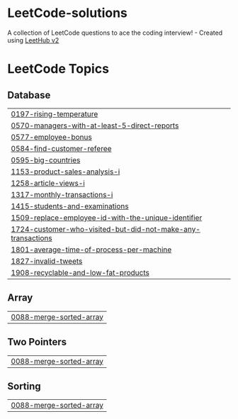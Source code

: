 # LeetCode-solutions
A collection of LeetCode questions to ace the coding interview! - Created using [LeetHub v2](https://github.com/arunbhardwaj/LeetHub-2.0)

<!---LeetCode Topics Start-->
# LeetCode Topics
## Database
|  |
| ------- |
| [0197-rising-temperature](https://github.com/HumerousFi/LeetCode-solutions/tree/master/0197-rising-temperature) |
| [0570-managers-with-at-least-5-direct-reports](https://github.com/HumerousFi/LeetCode-solutions/tree/master/0570-managers-with-at-least-5-direct-reports) |
| [0577-employee-bonus](https://github.com/HumerousFi/LeetCode-solutions/tree/master/0577-employee-bonus) |
| [0584-find-customer-referee](https://github.com/HumerousFi/LeetCode-solutions/tree/master/0584-find-customer-referee) |
| [0595-big-countries](https://github.com/HumerousFi/LeetCode-solutions/tree/master/0595-big-countries) |
| [1153-product-sales-analysis-i](https://github.com/HumerousFi/LeetCode-solutions/tree/master/1153-product-sales-analysis-i) |
| [1258-article-views-i](https://github.com/HumerousFi/LeetCode-solutions/tree/master/1258-article-views-i) |
| [1317-monthly-transactions-i](https://github.com/HumerousFi/LeetCode-solutions/tree/master/1317-monthly-transactions-i) |
| [1415-students-and-examinations](https://github.com/HumerousFi/LeetCode-solutions/tree/master/1415-students-and-examinations) |
| [1509-replace-employee-id-with-the-unique-identifier](https://github.com/HumerousFi/LeetCode-solutions/tree/master/1509-replace-employee-id-with-the-unique-identifier) |
| [1724-customer-who-visited-but-did-not-make-any-transactions](https://github.com/HumerousFi/LeetCode-solutions/tree/master/1724-customer-who-visited-but-did-not-make-any-transactions) |
| [1801-average-time-of-process-per-machine](https://github.com/HumerousFi/LeetCode-solutions/tree/master/1801-average-time-of-process-per-machine) |
| [1827-invalid-tweets](https://github.com/HumerousFi/LeetCode-solutions/tree/master/1827-invalid-tweets) |
| [1908-recyclable-and-low-fat-products](https://github.com/HumerousFi/LeetCode-solutions/tree/master/1908-recyclable-and-low-fat-products) |
## Array
|  |
| ------- |
| [0088-merge-sorted-array](https://github.com/HumerousFi/LeetCode-solutions/tree/master/0088-merge-sorted-array) |
## Two Pointers
|  |
| ------- |
| [0088-merge-sorted-array](https://github.com/HumerousFi/LeetCode-solutions/tree/master/0088-merge-sorted-array) |
## Sorting
|  |
| ------- |
| [0088-merge-sorted-array](https://github.com/HumerousFi/LeetCode-solutions/tree/master/0088-merge-sorted-array) |
<!---LeetCode Topics End-->
